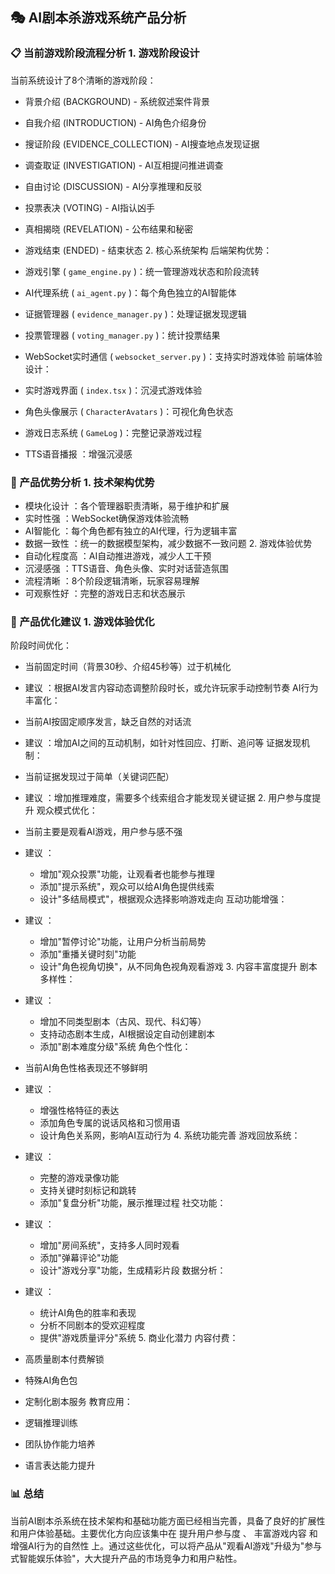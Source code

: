 ## 🎭 AI剧本杀游戏系统产品分析
### 📋 当前游戏阶段流程分析 1. 游戏阶段设计
当前系统设计了8个清晰的游戏阶段：

- 背景介绍 (BACKGROUND) - 系统叙述案件背景
- 自我介绍 (INTRODUCTION) - AI角色介绍身份
- 搜证阶段 (EVIDENCE_COLLECTION) - AI搜查地点发现证据
- 调查取证 (INVESTIGATION) - AI互相提问推进调查
- 自由讨论 (DISCUSSION) - AI分享推理和反驳
- 投票表决 (VOTING) - AI指认凶手
- 真相揭晓 (REVELATION) - 公布结果和秘密
- 游戏结束 (ENDED) - 结束状态 2. 核心系统架构
后端架构优势：

- 游戏引擎 ( `game_engine.py` )：统一管理游戏状态和阶段流转
- AI代理系统 ( `ai_agent.py` )：每个角色独立的AI智能体
- 证据管理器 ( `evidence_manager.py` )：处理证据发现逻辑
- 投票管理器 ( `voting_manager.py` )：统计投票结果
- WebSocket实时通信 ( `websocket_server.py` )：支持实时游戏体验
前端体验设计：

- 实时游戏界面 ( `index.tsx` )：沉浸式游戏体验
- 角色头像展示 ( `CharacterAvatars` )：可视化角色状态
- 游戏日志系统 ( `GameLog` )：完整记录游戏过程
- TTS语音播报 ：增强沉浸感
### 🎯 产品优势分析 1. 技术架构优势
- 模块化设计 ：各个管理器职责清晰，易于维护和扩展
- 实时性强 ：WebSocket确保游戏体验流畅
- AI智能化 ：每个角色都有独立的AI代理，行为逻辑丰富
- 数据一致性 ：统一的数据模型架构，减少数据不一致问题 2. 游戏体验优势
- 自动化程度高 ：AI自动推进游戏，减少人工干预
- 沉浸感强 ：TTS语音、角色头像、实时对话营造氛围
- 流程清晰 ：8个阶段逻辑清晰，玩家容易理解
- 可观察性好 ：完整的游戏日志和状态展示
### 🚀 产品优化建议 1. 游戏体验优化
阶段时间优化：

- 当前固定时间（背景30秒、介绍45秒等）过于机械化
- 建议 ：根据AI发言内容动态调整阶段时长，或允许玩家手动控制节奏
AI行为丰富化：

- 当前AI按固定顺序发言，缺乏自然的对话流
- 建议 ：增加AI之间的互动机制，如针对性回应、打断、追问等
证据发现机制：

- 当前证据发现过于简单（关键词匹配）
- 建议 ：增加推理难度，需要多个线索组合才能发现关键证据 2. 用户参与度提升
观众模式优化：

- 当前主要是观看AI游戏，用户参与感不强
- 建议 ：
  - 增加"观众投票"功能，让观看者也能参与推理
  - 添加"提示系统"，观众可以给AI角色提供线索
  - 设计"多结局模式"，根据观众选择影响游戏走向
互动功能增强：

- 建议 ：
  - 增加"暂停讨论"功能，让用户分析当前局势
  - 添加"重播关键时刻"功能
  - 设计"角色视角切换"，从不同角色视角观看游戏 3. 内容丰富度提升
剧本多样性：

- 建议 ：
  - 增加不同类型剧本（古风、现代、科幻等）
  - 支持动态剧本生成，AI根据设定自动创建剧本
  - 添加"剧本难度分级"系统
角色个性化：

- 当前AI角色性格表现还不够鲜明
- 建议 ：
  - 增强性格特征的表达
  - 添加角色专属的说话风格和习惯用语
  - 设计角色关系网，影响AI互动行为 4. 系统功能完善
游戏回放系统：

- 建议 ：
  - 完整的游戏录像功能
  - 支持关键时刻标记和跳转
  - 添加"复盘分析"功能，展示推理过程
社交功能：

- 建议 ：
  - 增加"房间系统"，支持多人同时观看
  - 添加"弹幕评论"功能
  - 设计"游戏分享"功能，生成精彩片段
数据分析：

- 建议 ：
  - 统计AI角色的胜率和表现
  - 分析不同剧本的受欢迎程度
  - 提供"游戏质量评分"系统 5. 商业化潜力
内容付费：

- 高质量剧本付费解锁
- 特殊AI角色包
- 定制化剧本服务
教育应用：

- 逻辑推理训练
- 团队协作能力培养
- 语言表达能力提升
### 📊 总结
当前AI剧本杀系统在技术架构和基础功能方面已经相当完善，具备了良好的扩展性和用户体验基础。主要优化方向应该集中在 提升用户参与度 、 丰富游戏内容 和 增强AI行为的自然性 上。通过这些优化，可以将产品从"观看AI游戏"升级为"参与式智能娱乐体验"，大大提升产品的市场竞争力和用户粘性。